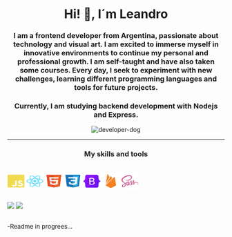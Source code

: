 <div align="center">
<h1>Hi! 👋, I´m Leandro</h1>

<h3 align="center">I am a frontend developer from Argentina, passionate about technology and visual art. I am excited to immerse myself in innovative environments to continue my personal and professional growth. I am self-taught and have also taken some courses. Every day, I seek to experiment with new challenges, learning different programming languages and tools for future projects.
</h3><h3 align="center"> Currently, I am studying backend development with Nodejs and Express.
</h3>
      <img alt="developer-dog"src="https://media.giphy.com/media/SwImQhtiNA7io/giphy.gif">
</div>

---

<h3 align="center">My skills and tools</h3>

<div style="display: inline_block"><br>
  <img align="center" alt="Js" height="30" width="40" src="https://raw.githubusercontent.com/devicons/devicon/master/icons/javascript/javascript-plain.svg">
  <img align="center" alt="React" height="30" width="40" src="https://raw.githubusercontent.com/devicons/devicon/master/icons/react/react-original.svg">
  <img align="center" alt="HTML" height="30" width="40" src="https://raw.githubusercontent.com/devicons/devicon/master/icons/html5/html5-original.svg">
  <img align="center" alt="CSS" height="30" width="40" src="https://raw.githubusercontent.com/devicons/devicon/master/icons/css3/css3-original.svg">
  <img align="center" alt="bootstrap" height="38" width="40" src="https://github.com/devicons/devicon/blob/master/icons/bootstrap/bootstrap-original.svg">
  <img align="center" alt="firebase" height="38" width="40" src="https://github.com/devicons/devicon/blob/master/icons/firebase/firebase-plain.svg">
  <img align="center" alt="firebase" height="38" width="40" src="https://github.com/devicons/devicon/blob/master/icons/sass/sass-original.svg">

</div>


  ##

 
<div> 
  <a href = "benacleandro@gmail.com"><img src="https://img.shields.io/badge/-Gmail-%23333?style=for-the-badge&logo=gmail&logoColor=white" target="_blank"></a>
  <a href="https://www.linkedin.com/in/leandrobenacfrontend/" target="_blank"><img src="https://img.shields.io/badge/-LinkedIn-%230077B5?style=for-the-badge&logo=linkedin&logoColor=white" target="_blank"></a> 
</div>


##
-Readme in progrees...
